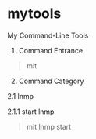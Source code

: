 # mytools
My Command-Line Tools

1. Command Entrance

> mit

2. Command Category

2.1 lnmp

2.1.1 start lnmp

> mit lnmp start
